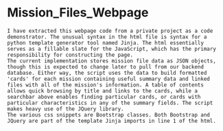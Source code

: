 # Mission_Files_Webpage

	I have extracted this webpage code from a private project as a code demonstrator. The unusual syntax in the html file is syntax for a python template generator tool named Jinja. The html essentially serves as a fillable slate for the JavaScript, which has the primary responsibility for constructing the page.
	The current implementation stores mission file data as JSON objects, though this is expected to change later to pull from our backend database. Either way, the script uses the data to build formatted 'cards' for each mission containing useful summary data and linked files with all of the mission's information. A table of contents allows quick browsing by title and links to the cards, while a searchbar above enables finding particular cards, or cards with particular characteristics in any of the summary fields. The script makes heavy use of the JQuery library.
	The various css snippets are Bootstrap classes. Both Bootstrap and JQuery are part of the template Jinja imports in line 1 of the html.

